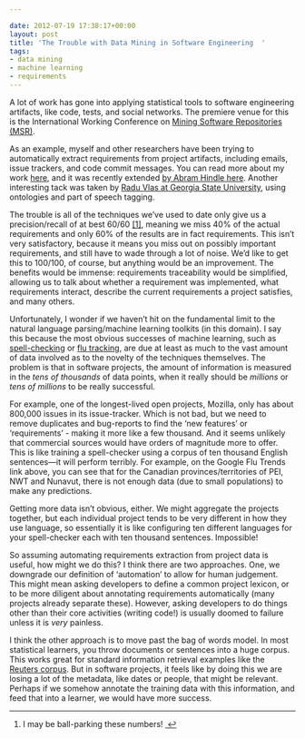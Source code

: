 ```yaml
---

date: 2012-07-19 17:38:17+00:00
layout: post
title: 'The Trouble with Data Mining in Software Engineering  '
tags:
- data mining
- machine learning
- requirements
---
```


A lot of work has gone into applying statistical tools to software engineering artifacts, like code, tests, and social networks. The premiere venue for this is the International Working Conference on [Mining Software Repositories (MSR)](http://2012.msrconf.org/history.php).

As an example, myself and other researchers have been trying to automatically extract requirements from project artifacts, including emails, issue trackers, and code commit messages. You can read more about my work [here](http://www.springerlink.com/content/237368m41615742m), and it was recently extended [by Abram Hindle here](http://softwareprocess.es/static/RelatingRequirements.html). Another interesting tack was taken by [Radu Vlas at Georgia State University](http://www3.cis.gsu.edu/rvlas/index-3.html), using ontologies and part of speech tagging.

The trouble is all of the techniques we’ve used to date only give us a precision/recall of at best 60/60 [[1]](1), meaning we miss 40% of the actual requirements and only 60% of the results are in fact requirements. This isn’t very satisfactory, because it means you miss out on possibly important requirements, and still have to wade through a lot of noise. We’d like to get this to 100/100, of course, but anything would be an improvement. The benefits would be immense: requirements traceability would be simplified, allowing us to talk about whether a requirement was implemented, what requirements interact, describe the current requirements a project satisfies, and many others.

Unfortunately, I wonder if we haven’t hit on the fundamental limit to the natural language parsing/machine learning toolkits (in this domain). I say this because the most obvious successes of machine learning, such as [spell-checking](http://lifehacker.com/5895252/googles-new-spell-check-is-crazy-awesome) or [flu tracking](http://www.google.org/flutrends/ca/#CA), are due at least as much to the vast amount of data involved as to the novelty of the techniques themselves. The problem is that in software projects, the amount of information is measured in the _tens of thousands_ of data points, when it really should be _millions_ or _tens of millions_ to be really successful.

For example, one of the longest-lived open projects, Mozilla, only has about 800,000 issues in its issue-tracker. Which is not bad, but we need to remove duplicates and bug-reports to find the ‘new features’ or ‘requirements’ - making it more like a few thousand. And it seems unlikely that commercial sources would have orders of magnitude more to offer. This is like training a spell-checker using a corpus of ten thousand English sentences—it will perform terribly. For example, on the Google Flu Trends link above, you can see that for the Canadian provinces/territories of PEI, NWT and Nunavut, there is not enough data (due to small populations) to make any predictions.

Getting more data isn’t obvious, either. We might aggregate the projects together, but each individual project tends to be very different in how they use language, so essentially it is like configuring ten different languages for your spell-checker each with ten thousand sentences. Impossible!

So assuming automating requirements extraction from project data is useful, how might we do this? I think there are two approaches. One, we downgrade our definition of ‘automation’ to allow for human judgement. This might mean asking developers to define a common project lexicon, or to be more diligent about annotating requirements automatically (many projects already separate these). However, asking developers to do things other than their core activities (writing code!) is usually doomed to failure unless it is _very_ painless.

I think the other approach is to move past the bag of words model. In most statistical learners, you throw documents or sentences into a huge corpus. This works great for standard information retrieval examples like the [Reuters corpus](http://about.reuters.com/researchandstandards/corpus/). But in software projects, it feels like by doing this we are losing a lot of the metadata, like dates or people, that might be relevant. Perhaps if we somehow annotate the training data with this information, and feed that into a learner, we would have more success.






* * *






	
  1. I may be ball-parking these numbers! [ ↩](1)



